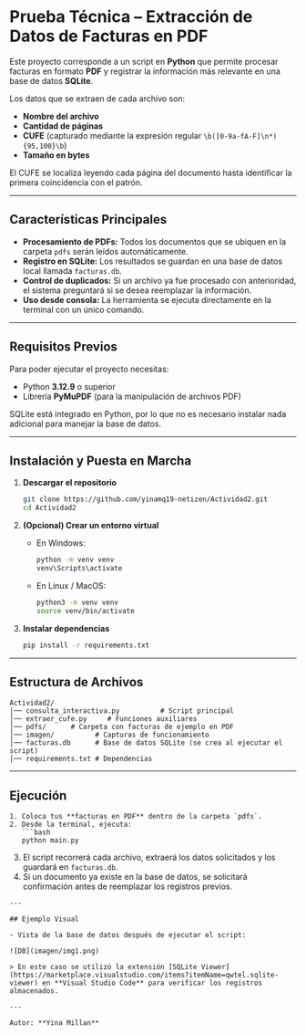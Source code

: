 # Prueba Técnica – Extracción de Datos de Facturas en PDF

Este proyecto corresponde a un script en **Python** que permite procesar facturas en formato **PDF** y registrar la información más relevante en una base de datos **SQLite**.  

Los datos que se extraen de cada archivo son:  
- **Nombre del archivo**  
- **Cantidad de páginas**  
- **CUFE** (capturado mediante la expresión regular `\b([0-9a-fA-F]\n*){95,100}\b`)  
- **Tamaño en bytes**  

El CUFE se localiza leyendo cada página del documento hasta identificar la primera coincidencia con el patrón.

---

## Características Principales

- **Procesamiento de PDFs:** Todos los documentos que se ubiquen en la carpeta `pdfs` serán leídos automáticamente.  
- **Registro en SQLite:** Los resultados se guardan en una base de datos local llamada `facturas.db`.  
- **Control de duplicados:** Si un archivo ya fue procesado con anterioridad, el sistema preguntará si se desea reemplazar la información.  
- **Uso desde consola:** La herramienta se ejecuta directamente en la terminal con un único comando.  

---

## Requisitos Previos

Para poder ejecutar el proyecto necesitas:  

- Python **3.12.9** o superior  
- Librería **PyMuPDF** (para la manipulación de archivos PDF)  

SQLite está integrado en Python, por lo que no es necesario instalar nada adicional para manejar la base de datos.

---

## Instalación y Puesta en Marcha

1. **Descargar el repositorio**  
   ```bash
   git clone https://github.com/yinamq19-netizen/Actividad2.git
   cd Actividad2
   ```

2. **(Opcional) Crear un entorno virtual**  
   - En Windows:  
     ```bash
     python -m venv venv
     venv\Scripts\activate
     ```
   - En Linux / MacOS:  
     ```bash
     python3 -m venv venv
     source venv/bin/activate
     ```

3. **Instalar dependencias**  
   ```bash
   pip install -r requirements.txt
   ```

---

## Estructura de Archivos

```
Actividad2/
│── consulta_interactiva.py          # Script principal
│── extraer_cufe.py     # Funciones auxiliares
│── pdfs/      # Carpeta con facturas de ejemplo en PDF
│── imagen/          # Capturas de funcionamiento
│── facturas.db      # Base de datos SQLite (se crea al ejecutar el script)
│── requirements.txt # Dependencias
```

---

## Ejecución

```
1. Coloca tus **facturas en PDF** dentro de la carpeta `pdfs`.  
2. Desde la terminal, ejecuta:  
   ```bash
   python main.py
   ```  
3. El script recorrerá cada archivo, extraerá los datos solicitados y los guardará en `facturas.db`.  
4. Si un documento ya existe en la base de datos, se solicitará confirmación antes de reemplazar los registros previos.  
```
---

## Ejemplo Visual

- Vista de la base de datos después de ejecutar el script:

![DB](imagen/img1.png)

> En este caso se utilizó la extensión [SQLite Viewer](https://marketplace.visualstudio.com/items?itemName=qwtel.sqlite-viewer) en **Visual Studio Code** para verificar los registros almacenados.

---

Autor: **Yina Millan**  

